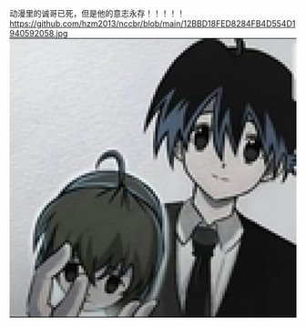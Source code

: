 动漫里的诚哥已死，但是他的意志永存！！！！！
https://github.com/hzm2013/nccbr/blob/main/12BBD18FED8284FB4D554D1940592058.jpg
![114514](./12BBD18FED8284FB4D554D1940592058.jpg)
